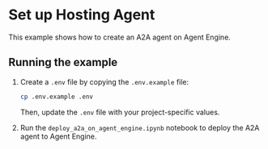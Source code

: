 # Set up Hosting Agent

This example shows how to create an A2A agent on Agent Engine.

## Running the example

1. Create a `.env` file by copying the `.env.example` file:
   ```bash
   cp .env.example .env
   ```
   Then, update the `.env` file with your project-specific values.

2. Run the `deploy_a2a_on_agent_engine.ipynb` notebook to deploy the A2A agent to Agent Engine.